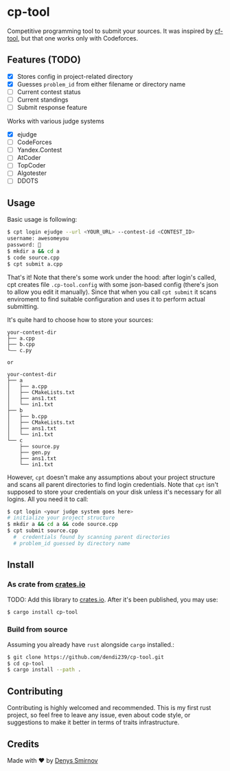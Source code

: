 # cp-tool

Competitive programming tool to submit your sources. 
It was inspired by [cf-tool](https://github.com/xalanq/cf-tool), but that one works only with Codeforces.

## Features (TODO)

- [x] Stores config in project-related directory
- [x] Guesses `problem_id` from either filename or directory name
- [ ] Current contest status
- [ ] Current standings
- [ ] Submit response feature

Works with various judge systems
- [x] ejudge
- [ ] CodeForces
- [ ] Yandex.Contest
- [ ] AtCoder
- [ ] TopCoder
- [ ] Algotester
- [ ] DDOTS

## Usage

Basic usage is following: 
```sh
$ cpt login ejudge --url <YOUR_URL> --contest-id <CONTEST_ID>
username: awesomeyou
password: 🔑
$ mkdir a && cd a
$ code source.cpp
$ cpt submit a.cpp
```

That's it! Note that there's some work under the hood: after login's called, cpt creates file `.cp-tool.config` with some json-based config (there's json to allow you edit it manually). Since that when you call `cpt submit` it scans enviroment to find suitable configuration and uses it to perform actual submitting.

It's quite hard to choose how to store your sources: 
```plain
your-contest-dir
├── a.cpp
├── b.cpp
└—— c.py

or

your-contest-dir
├── a
│   ├── a.cpp
│   ├── CMakeLists.txt
│   ├── ans1.txt
│   └── in1.txt
├── b
│   ├── b.cpp
│   ├── CMakeLists.txt
│   ├── ans1.txt
│   └── in1.txt
└── c
    ├── source.py
    ├── gen.py
    ├── ans1.txt
    └── in1.txt
```
However, `cpt` doesn't make any assumptions about your project structure and scans all parent directories to find login credentials. 
Note that `cpt` isn't supposed to store your credentials on your disk unless it's necessary for all logins.
All you need it to call: 
```sh
$ cpt login <your judge system goes here>
# initialize your project structure
$ mkdir a && cd a && code source.cpp
$ cpt submit source.cpp
  #  credentials found by scanning parent directories
  # problem_id guessed by directory name
```

## Install

### As crate from [crates.io](https://crates.io)

TODO: Add this library to [crates.io](https://crates.io).
After it's been published, you may use:
```sh
$ cargo install cp-tool
```

### Build from source

Assuming you already have `rust` alongside `cargo` installed.: 
```sh
$ git clone https://github.com/dendi239/cp-tool.git
$ cd cp-tool
$ cargo install --path .
```

## Contributing

Contributing is highly welcomed and recommended.
This is my first rust project, so feel free to leave any issue, even about code style, or suggestions to make it better in terms of traits infrastructure.

## Credits

Made with :heart: by [Denys Smirnov](mailto:dendi239+github+cpt@gmail.com)
